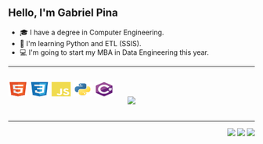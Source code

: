 ## Hello, I'm Gabriel Pina

- 🎓 I have a degree in Computer Engineering.
- 📕 I'm learning Python and ETL (SSIS).
- 💻 I'm going to start my MBA in Data Engineering this year.

<hr>
<div style="display: inline_block"><br>
  <img align="center" alt="Pina-HTML" height="30" width="40" src="https://raw.githubusercontent.com/devicons/devicon/master/icons/html5/html5-original.svg">
  <img align="center" alt="Pina-CSS" height="30" width="40" src="https://raw.githubusercontent.com/devicons/devicon/master/icons/css3/css3-original.svg">
  <img align="center" alt="Pina-Js" height="30" width="40" src="https://raw.githubusercontent.com/devicons/devicon/master/icons/javascript/javascript-plain.svg">
  <img align="center" alt="Pina-Python" height="30" width="40" src="https://raw.githubusercontent.com/devicons/devicon/master/icons/python/python-original.svg">
  <img align="center" alt="Pina-Csharp" height="30" width="40" src="https://raw.githubusercontent.com/devicons/devicon/master/icons/csharp/csharp-original.svg">
</div>

<div align="center">
  <a href="https://github.com/GabrielPina">
  <img height="160em" src="https://github-readme-stats.vercel.app/api/top-langs/?username=GabrielPina&layout=compact&langs_count=7&theme=nightowl"/>
</div>
<div style="display: inline_block"><br>
</div>
  
  <hr>
  
<div align="right"> 
  <a href="https://www.instagram.com/gm_pinaa9/" target="_blank"><img src="https://img.shields.io/badge/-Instagram-%23E4405F?style=for-the-badge&logo=instagram&logoColor=white" target="_blank"></a>
  <a href = "mailto:pinagabriel9@gmail.com"><img src="https://img.shields.io/badge/-Gmail-%23333?style=for-the-badge&logo=gmail&logoColor=white" target="_blank"></a>
  <a href="https://www.linkedin.com/in/gbrmoreira9/" target="_blank"><img src="https://img.shields.io/badge/-LinkedIn-%230077B5?style=for-the-badge&logo=linkedin&logoColor=white" target="_blank"></a>   
</div>
